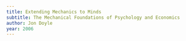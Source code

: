 ```yaml
---
title: Extending Mechanics to Minds
subtitle: The Mechanical Foundations of Psychology and Economics
author: Jon Doyle
year: 2006
---
```

